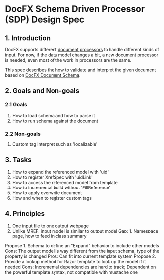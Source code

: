 # DocFX Schema Driven Processor (SDP) Design Spec

## 1. Introduction
DocFX supports different [document processors](..\tutorial\howto_build_your_own_type_of_documentation_with_custom_plug-in.md) to handle different kinds of input. For now, if the data model changes a bit, a new document processor is needed, even most of the work in processors are the same.

This spec describes the how to validate and interpret the given document based on [DocFX Document Schema](docfx_document_schema.md). 

## 2. Goals and Non-goals

### 2.1 Goals
1. How to load schema and how to parse it
2. How to run schema against the document

### 2.2 Non-goals
1. Custom tag interpret such as 'localizable'

## 3. Tasks
1. How to expand the referenced model with 'uid'
2. How to register XrefSpec with 'uidLink'
3. How to access the referenced model from template
4. How to incremental build without 'FillReference'
5. How to apply overwrite document
6. How and when to register custom tags

## 4. Principles
1. One input file to one output webpage
2. Unlike MREF, input model is similar to output model
    Gap: 1. Namespace page, how to feed in class summary
    
    
Propose 1. Schema to define an "Expand" behavior to include other models
    Cons: The output model is way different from the input schema, type of the property is changed
    Pros: Can fit into current template system
Propose 2. Provide a lookup method for Razor template to look up the model if it needed
    Cons: Incremental dependencies are hard to track; Dependent on the powerful template syntax, not compatible with mustache one



